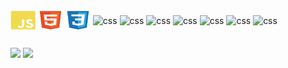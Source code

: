 

<div style="display: inline_block"><br>
  <img align="center" alt="js" height="30" width="40" src="https://raw.githubusercontent.com/devicons/devicon/master/icons/javascript/javascript-plain.svg">
  <img align="center" alt="html" height="30" width="40" src="https://raw.githubusercontent.com/devicons/devicon/master/icons/html5/html5-original.svg">
  <img align="center" alt="css" height="30" width="40" src="https://raw.githubusercontent.com/devicons/devicon/master/icons/css3/css3-original.svg">
   <img align="center" alt="css" height="40" width="50" src="https://cdn.jsdelivr.net/gh/devicons/devicon@latest/icons/azuresqldatabase/azuresqldatabase-original.svg">
   <img align="center" alt="css" height="40" width="50" src="https://cdn.jsdelivr.net/gh/devicons/devicon@latest/icons/git/git-original.svg">
   <img align="center" alt="css" height="40" width="50" src="https://cdn.jsdelivr.net/gh/devicons/devicon@latest/icons/java/java-original.svg">
    <img align="center" alt="css" height="50" width="60" src="https://cdn.jsdelivr.net/gh/devicons/devicon@latest/icons/laravel/laravel-original-wordmark.svg">
    <img align="center" alt="css" height="40" width="50" src="https://cdn.jsdelivr.net/gh/devicons/devicon@latest/icons/mysql/mysql-plain-wordmark.svg">
      <img align="center" alt="css" height="40" width="50" src="https://cdn.jsdelivr.net/gh/devicons/devicon@latest/icons/php/php-original.svg">
         <img align="center" alt="css" height="40" width="50" src="https://cdn.jsdelivr.net/gh/devicons/devicon@latest/icons/postman/postman-original.svg">
  </div>
  
  ##
 
<div> 
  <a href = "mailto:camilyleals080@gmail.com"><img src="https://img.shields.io/badge/-Gmail-%23333?style=for-the-badge&logo=gmail&logoColor=white" target="_blank"></a>
  <a href="https://www.linkedin.com/in/camily-leal-silva-b6143a337/" target="_blank"><img src="https://img.shields.io/badge/-LinkedIn-%230077B5?style=for-the-badge&logo=linkedin&logoColor=white" target="_blank"></a> 
</div>

